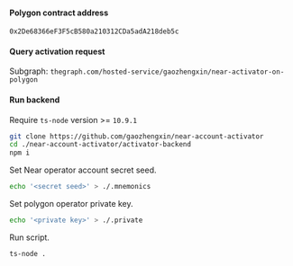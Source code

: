 #### Polygon contract address
`0x2De68366eF3F5cB580a210312CDa5adA218deb5c`

#### Query activation request
Subgraph: `thegraph.com/hosted-service/gaozhengxin/near-activator-on-polygon`

#### Run backend
Require `ts-node` version >= `10.9.1`
```bash
git clone https://github.com/gaozhengxin/near-account-activator
cd ./near-account-activator/activator-backend
npm i
```
Set Near operator account secret seed.
```bash
echo '<secret seed>' > ./.mnemonics
```
Set polygon operator private key.
```bash
echo '<private key>' > ./.private
```
Run script.
```bash
ts-node .
```